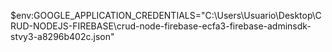 \$env:GOOGLE_APPLICATION_CREDENTIALS="C:\Users\Usuario\Desktop\CRUD-NODEJS-FIREBASE\crud-node-firebase-ecfa3-firebase-adminsdk-stvy3-a8296b402c.json"
